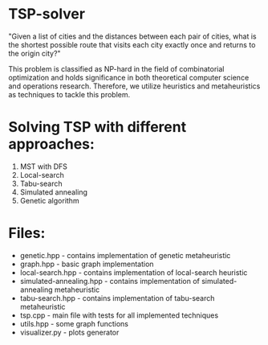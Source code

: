 # TSP-solver

"Given a list of cities and the distances between each pair of cities, what is the shortest possible route that visits each city exactly once and returns to the origin city?" 

This problem is classified as NP-hard in the field of combinatorial optimization and holds significance in both theoretical computer science and operations research. Therefore, we utilize heuristics and metaheuristics as techniques to tackle this problem.


# Solving TSP with different approaches:

1. MST with DFS
2. Local-search
3. Tabu-search
4. Simulated annealing
5. Genetic algorithm


# Files:
- genetic.hpp - contains implementation of genetic metaheuristic
- graph.hpp - basic graph implementation
- local-search.hpp - contains implementation of local-search heuristic
- simulated-annealing.hpp - contains implementation of simulated-annealing metaheuristic
- tabu-search.hpp - contains implementation of tabu-search metaheuristic
- tsp.cpp - main file with tests for all implemented techniques
- utils.hpp - some graph functions
- visualizer.py - plots generator


